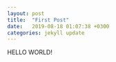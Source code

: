 ```yaml
---
layout: post
title:  "First Post"
date:   2019-08-18 01:07:38 +0300
categories: jekyll update
---
```

HELLO WORLD!